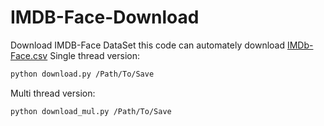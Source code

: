 # IMDB-Face-Download
Download IMDB-Face DataSet
this code can automately download [IMDb-Face.csv](https://drive.google.com/open?id=134kOnRcJgHZ2eREu8QRi99qj996Ap_ML)
Single thread version:
```bash
python download.py /Path/To/Save
```
Multi thread version:
```bash
python download_mul.py /Path/To/Save
```
